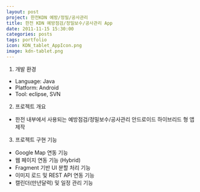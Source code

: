 ```yaml
---
layout: post
project: 한전KDN 예방/정밀/공사관리 
title: 한전 KDN 예방점검/정밀보수/공사관리 App 
date: 2011-11-15 15:30:00 
categories: posts 
tags: portfolio
icon: KDN_tablet_AppIcon.png
image: kdn-tablet.png
---
```


1) 개발 환경  
 - Language: Java  
 - Platform: Android  
 - Tool: eclipse, SVN  
 
2) 프로젝트 개요  
 - 한전 내부에서 사용되는 예방점검/정밀보수/공사관리 안드로이드 하이브리드 형 앱 제작  

3) 프로젝트 구현 기능  
 - Google Map 연동 기능  
 - 웹 페이지 연동 기능 (Hybrid)  
 - Fragment 기반 UI 분할 처리 기능  
 - 이미지 로드 및 REST API 연동 기능  
 - 캘린더(만년달력) 및 일정 관리 기능  
